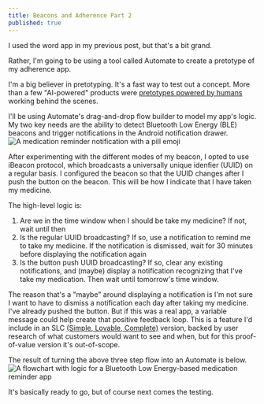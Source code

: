 ```yaml
---
title: Beacons and Adherence Part 2
published: true
---
```

I used the word app in my previous post, but that's a bit grand. 

Rather, I'm going to be using a tool called Automate to create a pretotype of my adherence app.

I'm a big believer in pretotyping. It's a fast way to test out a concept. More than a few "AI-powered" products were [pretotypes powered by humans](https://www.theguardian.com/technology/2018/jul/06/artificial-intelligence-ai-humans-bots-tech-companies) working behind the scenes. 

I'll be using Automate's drag-and-drop flow builder to model my app's logic. My two key needs are the ability to detect Bluetooth Low Energy (BLE) beacons and trigger notifications in the Android notification drawer.
![A medication reminder notification with a pill emoji](https://cdn.basilhayek.com/07_ble_adherence_part_2/01_medication_reminder.png)
<!--excerpt-->

After experimenting with the different modes of my beacon, I opted to use iBeacon protocol, which broadcasts a universally unique idenfier (UUID) on a regular basis. I configured the beacon so that the UUID changes after I push the button on the beacon. This will be how I indicate that I have taken my medicine.

The high-level logic is:
1. Are we in the time window when I should be take my medicine? If not, wait until then
2. Is the regular UUID broadcasting? If so, use a notification to remind me to take my medicine. If the notification is dismissed, wait for 30 minutes before displaying the notification again
3. Is the button push UUID broadcasting? If so, clear any existing notifications, and (maybe) display a notification recognizing that I've take my medication. Then wait until tomorrow's time window. 

The reason that's a "maybe" around displaying a notification is I'm not sure I want to have to dismiss a notification each day after taking my medicine. I've already pushed the button. But if this was a real app, a variable message could help create that positive feedback loop. This is a feature I'd include in an SLC [(Simple, Lovable, Complete)](https://blog.asmartbear.com/slc.html) version, backed by user research of what customers would want to see and when, but for this proof-of-value version it's out-of-scope.

The result of turning the above three step flow into an Automate is below.
![A flowchart with logic for a Bluetooth Low Energy-based medication reminder app](https://cdn.basilhayek.com/07_ble_adherence_part_2/02_bt_adherence_flow.png)

It's basically ready to go, but of course next comes the testing.
